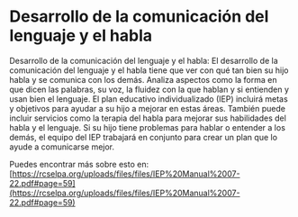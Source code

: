 # Desarrollo de la comunicación del lenguaje y el habla
Desarrollo de la comunicación del lenguaje y el habla: El desarrollo de la comunicación del lenguaje y el habla tiene que ver con qué tan bien su hijo habla y se comunica con los demás. Analiza aspectos como la forma en que dicen las palabras, su voz, la fluidez con la que hablan y si entienden y usan bien el lenguaje. El plan educativo individualizado (IEP) incluirá metas y objetivos para ayudar a su hijo a mejorar en estas áreas. También puede incluir servicios como la terapia del habla para mejorar sus habilidades del habla y el lenguaje. Si su hijo tiene problemas para hablar o entender a los demás, el equipo del IEP trabajará en conjunto para crear un plan que lo ayude a comunicarse mejor.

Puedes encontrar más sobre esto en: [https://rcselpa.org/uploads/files/files/IEP%20Manual%2007-22.pdf#page=59](https://rcselpa.org/uploads/files/files/IEP%20Manual%2007-22.pdf#page=59)
